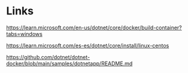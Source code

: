 # Links

https://learn.microsoft.com/en-us/dotnet/core/docker/build-container?tabs=windows

https://learn.microsoft.com/es-es/dotnet/core/install/linux-centos

https://github.com/dotnet/dotnet-docker/blob/main/samples/dotnetapp/README.md
